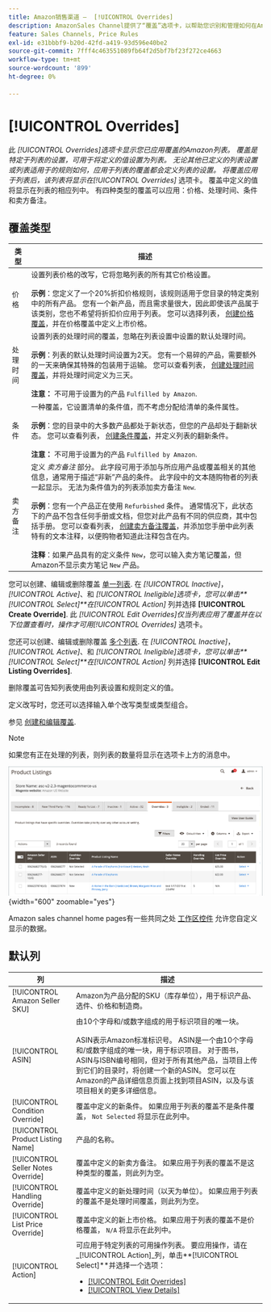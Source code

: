 ```yaml
---
title: Amazon销售渠道 —  [!UICONTROL Overrides]
description: AmazonSales Channel提供了“覆盖”选项卡，以帮助您识别和管理如何在Amazon列表中应用覆盖。
feature: Sales Channels, Price Rules
exl-id: e31bbbf9-b20d-42fd-a419-93d596e40be2
source-git-commit: 7fff4c463551089fb64f2d5bf7bf23f272ce4663
workflow-type: tm+mt
source-wordcount: '899'
ht-degree: 0%

---
```


# [!UICONTROL Overrides]

此 _[!UICONTROL Overrides]_选项卡显示您已应用覆盖的Amazon列表。 覆盖是特定于列表的设置，可用于将定义的值设置为列表。 无论其他已定义的列表设置或列表适用于的规则如何，应用于列表的覆盖都会定义列表的设置。 将覆盖应用于列表后，该列表将显示在_[!UICONTROL Overrides]_ 选项卡。 覆盖中定义的值将显示在列表的相应列中。 有四种类型的覆盖可以应用：价格、处理时间、条件和卖方备注。

## 覆盖类型

| 类型 | 描述 |
|---------------|----------------------------------------------------------------------------------------------------------------------------------------------------------------------------------------------------------------------------------------------------------------------------------------------------------------------------------------------------------------------------------------------------------------------------------------------------------------------------------------------------------------------------------------------------------------------------------------------------------------------------------------------------------------------------------------------------------------------------------------------------------------------------------------------------------------------------------------------------------------------------------------------------------------------------------------------------------------------------------------------------------------------------------|
| 价格 | 设置列表价格的改写，它将忽略列表的所有其它价格设置。 <br><br>**示例**：您定义了一个20%折扣价格规则，该规则适用于您目录的特定类别中的所有产品。 您有一个新产品，而且需求量很大，因此即使该产品属于该类别，您也不希望将折扣价应用于列表。 您可以选择列表， [创建价格覆盖](./creating-editing-overrides.md#edit-override-single-listing)，并在价格覆盖中定义上市价格。 |
| 处理时间 | 设置列表的处理时间的覆盖，忽略在列表设置中设置的默认处理时间。<br><br>**示例**：列表的默认处理时间设置为2天。 您有一个易碎的产品，需要额外的一天来确保其特殊的包装用于运输。 您可以查看列表， [创建处理时间覆盖](./creating-editing-overrides.md#edit-override-single-listing)，并将处理时间定义为三天。<br><br>**注意：** 不可用于设置为的产品 `Fulfilled by Amazon`. |
| 条件 | 一种覆盖，它设置清单的条件值，而不考虑分配给清单的条件属性。<br><br>**示例**：您的目录中的大多数产品都处于新状态，但您的产品却处于翻新状态。 您可以查看列表， [创建条件覆盖](./creating-editing-overrides.md#edit-override-single-listing)，并定义列表的翻新条件。<br><br>**注意：** 不可用于设置为的产品 `Fulfilled by Amazon`. |
| 卖方备注 | 定义 _卖方备注_ 部分。 此字段可用于添加与所应用产品或覆盖相关的其他信息，通常用于描述“非新”产品的条件。 此字段中的文本随购物者的列表一起显示。 无法为条件值为的列表添加卖方备注 `New`. <br><br>**示例**：您有一个产品正在使用 `Refurbished` 条件。 通常情况下，此状态下的产品不包含任何手册或文档，但您对此产品有不同的供应商，其中包括手册。 您可以查看列表， [创建卖方备注覆盖](./creating-editing-overrides.md#edit-override-single-listing)，并添加您手册中此列表特有的文本注释，以便购物者知道此注释包含在内。<br><br>**注释**：如果产品具有的定义条件 `New`，您可以输入卖方笔记覆盖，但Amazon不显示卖方笔记 `New` 产品。 |

您可以创建、编辑或删除覆盖 [单一列表](./creating-editing-overrides.md#edit-override-single-listing). 在 _[!UICONTROL Inactive]_，_[!UICONTROL Active]_、和 _[!UICONTROL Ineligible]_选项卡，您可以单击&#x200B;**[!UICONTROL Select]**在_[!UICONTROL Action]_ 列并选择 **[!UICONTROL Create Override]**. 此 _[!UICONTROL Edit Overrides]_仅当列表应用了覆盖并在以下位置查看时，操作才可用_[!UICONTROL Overrides]_ 选项卡。

您还可以创建、编辑或删除覆盖 [多个列表](./creating-editing-overrides.md#edit-override-multiple-listings). 在 _[!UICONTROL Inactive]_，_[!UICONTROL Active]_、和 _[!UICONTROL Ineligible]_选项卡，您可以单击&#x200B;**[!UICONTROL Select]**在_[!UICONTROL Action]_ 列并选择 **[!UICONTROL Edit Listing Overrides]**.

删除覆盖可告知列表使用由列表设置和规则定义的值。

定义改写时，您还可以选择输入单个改写类型或类型组合。

参见 [创建和编辑覆盖](./creating-editing-overrides.md).

>[!NOTE]
>
>如果您有正在处理的列表，则列表的数量将显示在选项卡上方的消息中。

![“覆盖”选项卡](assets/amazon-overrides.png){width="600" zoomable="yes"}

Amazon sales channel home pages有一些共同之处 [工作区控件](./workspace-controls.md) 允许您自定义显示的数据。

## 默认列

| 列 | 描述 |
|------------------------------------|------------------------------------------------------------------------------------------------------------------------------------------------------------------------------------------------------------------------------------------------------------------------------------------------------------------------------------------------------------------------------------------------------------------------------------------------------------------------------------|
| [!UICONTROL Amazon Seller SKU] | Amazon为产品分配的SKU（库存单位），用于标识产品、选件、价格和制造商。 |
| [!UICONTROL ASIN] | 由10个字母和/或数字组成的用于标识项目的唯一块。<br><br>ASIN表示Amazon标准标识号。 ASIN是一个由10个字母和/或数字组成的唯一块，用于标识项目。 对于图书，ASIN与ISBN编号相同，但对于所有其他产品，当项目上传到它们的目录时，将创建一个新的ASIN。 您可以在Amazon的产品详细信息页面上找到项目ASIN，以及与该项目相关的更多详细信息。 |
| [!UICONTROL Condition Override] | 覆盖中定义的新条件。 如果应用于列表的覆盖不是条件覆盖， `Not Selected` 将显示在此列中。 |
| [!UICONTROL Product Listing Name] | 产品的名称。 |
| [!UICONTROL Seller Notes Override] | 覆盖中定义的新卖方备注。 如果应用于列表的覆盖不是这种类型的覆盖，则此列为空。 |
| [!UICONTROL Handling Override] | 覆盖中定义的新处理时间（以天为单位）。 如果应用于列表的覆盖不是处理时间覆盖，则此列为空。 |
| [!UICONTROL List Price Override] | 覆盖中定义的新上市价格。 如果应用于列表的覆盖不是价格覆盖， `N/A` 将显示在此列中。 |
| [!UICONTROL Action] | 可应用于特定列表的可用操作列表。 要应用操作，请在 _[!UICONTROL Action]_列，单击&#x200B;**[!UICONTROL Select]**并选择一个选项：<ul><li>[[!UICONTROL Edit Overrides]](./creating-editing-overrides.md#edit-override-single-listing)</li><li>[[!UICONTROL View Details]](./product-listing-details.md)</li></ul> |
